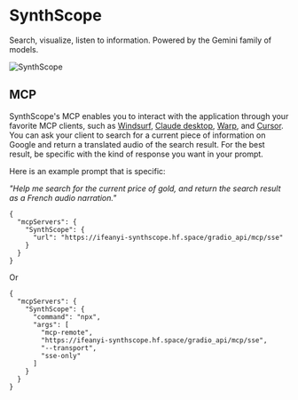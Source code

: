 # **SynthScope**

Search, visualize, listen to information. Powered by the Gemini family of models.

![SynthScope](SynthScope.gif)

## **MCP**

SynthScope's MCP enables you to interact with the application through your favorite MCP clients, such as [Windsurf](https://windsurf.com/), [Claude desktop](https://claude.ai/download), [Warp](https://www.warp.dev/?utm_source=google&utm_medium=search&utm_campaign=segment_ai_dev_tools_other&utm_term=best%20ai%20for%20code&gad_source=1&gad_campaignid=22880547260&gclid=CjwKCAjwk7DFBhBAEiwAeYbJscPzuFVXx0mHUo9m0yeC7Os2cLJTq7hztbLrOxE89MuBcCi2kh9bDhoC25sQAvD_BwE), and [Cursor](https://cursor.com/). You can ask your client to search for a current piece of information on Google and return a translated audio of the search result. For the best result, be specific with the kind of response you want in your prompt. 

Here is an example prompt that is specific:

*"Help me search for the current price of gold, and return the search result as a French audio narration."*

```
{
  "mcpServers": {
    "SynthScope": {
      "url": "https://ifeanyi-synthscope.hf.space/gradio_api/mcp/sse"
    }
  }
}
```
Or
```
{
  "mcpServers": {
    "SynthScope": {
      "command": "npx",
      "args": [
        "mcp-remote",
        "https://ifeanyi-synthscope.hf.space/gradio_api/mcp/sse",
        "--transport",
        "sse-only"
      ]
    }
  }
}
```
